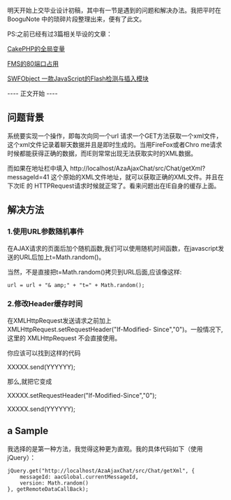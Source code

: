 

明天开始上交毕业设计初稿，其中有一节是遇到的问题和解决办法。我把平时在BooguNote 中的琐碎片段整理出来，便有了此文。

PS:之前已经有过3篇相关毕设的文章：

[CakePHP的全局变量](http://log4d.com/2010/05/cakephp-global-variables)

[FMS的80端口占用](http://log4d.com/2010/05/fms-80-port-used)

[SWFObject 一款JavaScript的Flash检测与插入模块](http://log4d.com/2010/05/swfobject)

---- 正文开始 ----

## 问题背景

系统要实现一个操作，即每次向同一个url 请求一个GET方法获取一个xml文件，这个xml文件记录着聊天数据并且是即时生成的。当用FireFox或者Chro
me请求时候都能获得正确的数据，而IE则常常出现无法获取实时的XML数据。

而如果在地址栏中填入 http://localhost/AzaAjaxChat/src/Chat/getXml?messageId=41
这个原始的XML文件地址，就可以获取正确的XML文件。并且在下次IE 的 HTTPRequest请求时候就正常了。看来问题出在IE自身的缓存上面。

## 解决方法

### 1.使用URL参数随机事件

在AJAX请求的页面后加个随机函数,我们可以使用随机时间函数，在javascript发送的URL后加上t=Math.random()。

当然，不是直接把t=Math.random()拷贝到URL后面,应该像这样:


    url = url + "& amp;" + "t=" + Math.random();

### 2.修改Header缓存时间

在XMLHttpRequest发送请求之前加上 XMLHttpRequest.setRequestHeader("If-Modified-
Since","0")。一般情况下,这里的 XMLHttpRequest 不会直接使用。

你应该可以找到这样的代码

XXXXX.send(YYYYYY);

那么,就把它变成

XXXXX.setRequestHeader("If-Modified-Since","0");

XXXXX.send(YYYYYY);

## a Sample

我选择的是第一种方法，我觉得这种更为直观。我的具体代码如下（使用jQuery）：


    jQuery.get("http://localhost/AzaAjaxChat/src/Chat/getXml", {
    	messageId: aacGlobal.currentMessageId,
    	version: Math.random()
    }, getRemoteDataCallBack);


